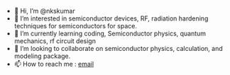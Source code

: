 - 👋 Hi, I’m @nkskumar
- 👀 I’m interested in semiconductor devices, RF, radiation hardening techniques for semiconductors for space. 
- 🌱 I’m currently learning coding, Semiconductor physics, quantum mechanics, rf circuit design
- 💞️ I’m looking to collaborate on semiconductor physics, calculation, and modeling package.
- 📫 How to reach me : [email](nithinkumar.santhakumar@utdallas.edu)

<!---
nkskumar/nkskumar is a ✨ special ✨ repository because its `README.md` (this file) appears on your GitHub profile.
You can click the Preview link to take a look at your changes.
--->
